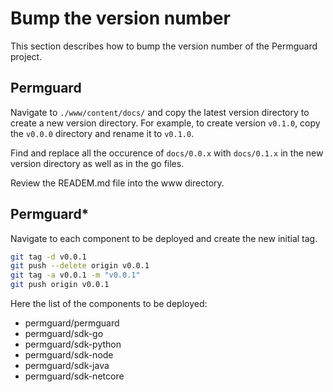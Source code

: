 # Bump the version number

This section describes how to bump the version number of the Permguard project.

## Permguard

Navigate to `./www/content/docs/` and copy the latest version directory to create a new version directory. For example, to create version `v0.1.0`, copy the `v0.0.0` directory and rename it to `v0.1.0`.

Find and replace all the occurence of `docs/0.0.x` with `docs/0.1.x` in the new version directory as well as in the go files.

Review the READEM.md file into the www directory.

## Permguard*

Navigate to each component to be deployed and create the new initial tag.

```bash
git tag -d v0.0.1
git push --delete origin v0.0.1
git tag -a v0.0.1 -m "v0.0.1"
git push origin v0.0.1
```

Here the list of the components to be deployed:

- permguard/permguard
- permguard/sdk-go
- permguard/sdk-python
- permguard/sdk-node
- permguard/sdk-java
- permguard/sdk-netcore
